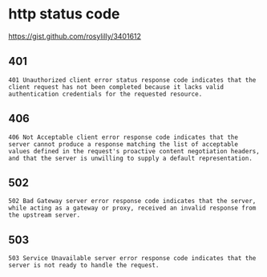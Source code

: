 # http status code

https://gist.github.com/rosylilly/3401612

## 401

```
401 Unauthorized client error status response code indicates that the client request has not been completed because it lacks valid authentication credentials for the requested resource.
```

## 406

```
406 Not Acceptable client error response code indicates that the server cannot produce a response matching the list of acceptable values defined in the request's proactive content negotiation headers, and that the server is unwilling to supply a default representation.
```

## 502

```
502 Bad Gateway server error response code indicates that the server, while acting as a gateway or proxy, received an invalid response from the upstream server.
```

## 503

```
503 Service Unavailable server error response code indicates that the server is not ready to handle the request.
```